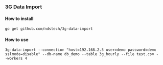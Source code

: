 ### 3G Data Import


#### How to install
```
go get github.com/ndstech/3g-data-import
```


#### How to use
```
3g-data-import --connection "host=192.168.2.5 user=demo password=demo sslmode=disable" --db-name db_demo --table 3g_hourly --file test.csv --workers 4
```
